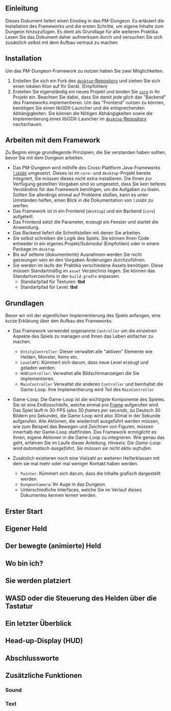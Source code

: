 ## Einleitung

Dieses Dokument liefert einen Einstieg in das PM-Dungeon. Es erläutert die Installation des Frameworks und die ersten Schritte, um eigene Inhalte zum Dungeon hinzuzufügen. Es dient als Grundlage für alle weiteren Praktika. Lesen Sie das Dokument daher aufmerksam durch und versuchen Sie sich zusätzlich selbst mit dem Aufbau vertraut zu machen.

## Installation

Um das PM-Dungeon-Framework zu nutzen haben Sie zwei Möglichkeiten.

1. Erstellen Sie sich ein Fork des [`desktop`-Repository](https://github.com/PM-Dungeon/desktop) und ziehen Sie sich einen lokalen Klon auf Ihr Gerät. (Empfohlen)
2. Erstellen Sie eigenständig ein neues Projekt und binden Sie [`core`](https://repo1.maven.org/maven2/io/github/pm-dungeon/core/) in Ihr Projekt ein. Beachten Sie dabei, dass Sie damit jede glich das "Backend" des Frameworks implementieren. Um das "Frontend" nutzen zu können, benötigen Sie einen libGDX-Launcher und die entsprechenden Abhängigkeiten. Sie können die Nötigen Abhängigkeiten sowie die Implementierung eines libGDX-Launcher im [`desktop`-Repository](https://github.com/PM-Dungeon/desktop) nachschauen. 

## Arbeiten mit dem Framework

Zu Beginn einige grundlegende Prinzipien, die Sie verstanden haben sollten, bevor Sie mit dem Dungeon arbeiten.

- Das PM-Dungeon wird mithilfe des Cross-Plattform Java-Frameworks [`libGDX`](https://libgdx.com) umgesetzt. Dieses ist im `core`- und `desktop`-Projekt bereits integriert, Sie müssen dieses nicht extra installieren. Die Ihnen zur Verfügung gestellten Vorgaben sind so umgesetzt, dass Sie kein tieferes Verständnis für das Framework benötigen, um die Aufgaben zu lösen. Sollten Sie allerdings einmal auf Probleme stoßen, kann es unter Umständen helfen, einen Blick in die Dokumentation von `libGDX` zu werfen.
- Das Framework ist in ein Frontend (`desktop`) und ein Backend (`core`) aufgeteilt. 
- Das Frontend setzt die Parameter, erzeugt ein Fenster und startet die Anwendung.
- Das Backend liefert die Schnittstellen mit denen Sie arbeiten. 
- Sie selbst schreiben die Logik des Spiels. Sie können Ihren Code entweder in ein eigenes Projekt/Submodul (Empfohlen) oder in einem Package im `desktop` 
- Bis auf seltene (dokumentierte) Ausnahmen werden Sie nicht gezwungen sein an den Vorgaben Änderungen durchzuführen. 
- Sie werden im laufe der Praktika verschiedene Assets benötigen. Diese müssen Standartmäßig im `asset` Verzeichnis liegen. Sie können das Standartverzeichnis in der `build.gradle` anpassen.
  - Standartpfad für Texturen: **tbd**
  - Standartpfad für Level: **tbd**

## Grundlagen 

Bevor wir mit der eigentlichen Implementierung des Spiels anfangen, eine kurze Erklärung über den Aufbau des Frameworks.

- Das Framework verwendet sogenannte `Controller` um die einzelnen Aspekte des Spiels zu managen und Ihnen das Leben einfacher zu machen. 

  - `EntityController`: Dieser verwaltet alle "aktiven" Elemente wie Helden, Monster, Items etc. 
  - `LevelAPI`: Kümmert sich darum, dass neue Level erzeugt und geladen werden. 
  - `HUDController`: Verwaltet alle Bildschirmanzeigen die Sie implementieren.  
  - `MainController` Verwaltet die anderen `Controller` und beinhaltet die Game-Loop. Ihre Implementierung wird Teil des `MainController` 
- Game-Loop: Die Game-Loop ist die wichtigste Komponente des Spieles. Sie ist eine Endlosschleife, welche einmal pro [Frame](https://de.wikipedia.org/wiki/Bildfrequenz) aufgerufen wird. Das Spiel läuft in 30-FPS (also 30 *frames per seconds*, zu Deutsch 30 Bildern pro Sekunde), die Game-Loop wird also 30mal in der Sekunde aufgerufen. Alle Aktionen, die wiederholt ausgeführt werden müssen, wie zum Beispiel das Bewegen und Zeichnen von Figuren, müssen innerhalb der Game-Loop stattfinden. Das Framework ermöglicht es Ihnen, eigene Aktionen in die Game-Loop zu integrieren. Wie genau das geht, erfahren Sie im Laufe dieser Anleitung. *Hinweis: Die Game-Loop wird automatisch ausgeführt, Sie müssen sie nicht aktiv aufrufen.*
- Zusätzlich existieren noch eine Vielzahl an weiteren Helferklassen mit dem sie mal mehr oder mal weniger Kontakt haben werden. 
  - `Painter`: Kümmert sich darum, dass die Inhalte grafisch dargestellt werden. 
  - `DungeonCamera`: Ihr Auge in das Dungeon. 
  - Unterschiedliche Interfaces, welche Sie im Verlauf dieses Dokumentes kennen lernen werden. 

## Erster Start

## Eigener Held

## Der bewegte (animierte) Held

## Wo bin ich?

## Sie werden platziert

## WASD oder die Steuerung des Helden über die Tastatur

## Ein letzter Überblick

## Head-up-Display (HUD)

## Abschlussworte

## Zusätzliche Funktionen

### Sound

### Text